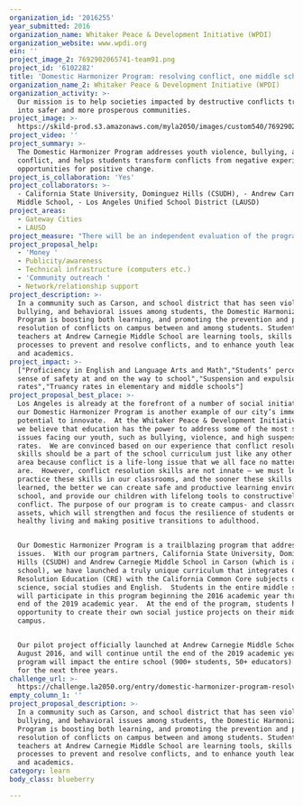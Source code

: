 ```yaml
---
organization_id: '2016255'
year_submitted: 2016
organization_name: Whitaker Peace & Development Initiative (WPDI)
organization_website: www.wpdi.org
ein: ''
project_image_2: 7692902065741-team91.png
project_id: '6102282'
title: 'Domestic Harmonizer Program: resolving conflict, one middle school at a time'
organization_name_2: Whitaker Peace & Development Initiative (WPDI)
organization_activity: >-
  Our mission is to help societies impacted by destructive conflicts transform
  into safer and more prosperous communities.
project_image: >-
  https://skild-prod.s3.amazonaws.com/myla2050/images/custom540/7692902065741-team91.png
project_video: ''
project_summary: >-
  The Domestic Harmonizer Program addresses youth violence, bullying, and
  conflict, and helps students transform conflicts from negative experiences to
  opportunities for positive change.
project_is_collaboration: 'Yes'
project_collaborators: >-
  - California State University, Dominguez Hills (CSUDH), - Andrew Carnegie
  Middle School, - Los Angeles Unified School District (LAUSD)
project_areas:
  - Gateway Cities
  - LAUSD
project_measure: "There will be an independent evaluation of the program using qualitative and quantitative measures.  \nThe primary data collection methods and procedures include:\n-\tSurveys (a pre-test administered at the beginning of the year followed by a post-test administered at the end of the year)\n-\tInterview administered questionnaires\n-\tOpen-ended interviews\n-\tFocus group discussions\n-\tClassroom observations\n\nSecondary data collection methods and procedures include:\n-\tAnalysis of data collected from documents, reports, and records made available to CSUDH and WPDI such as attendance records, graduation rates, overall schools, administration data\n-\tCase studies conducted by teachers at the school of select youth.  Each teacher implementing the curriculum will select two students to specifically observe over the course of the year, noting any changes or important interactions that were spurred by the curriculum.  These case study notes will be short observational reports done at five times over the course of the year for each student.  The students’ names will not be provided and this will be anonymous data collection."
project_proposal_help:
  - 'Money '
  - Publicity/awareness
  - Technical infrastructure (computers etc.)
  - 'Community outreach '
  - Network/relationship support
project_description: >-
  In a community such as Carson, and school district that has seen violence,
  bullying, and behavioral issues among students, the Domestic Harmonizer
  Program is boosting both learning, and promoting the prevention and peaceful
  resolution of conflicts on campus between and among students. Students and
  teachers at Andrew Carnegie Middle School are learning tools, skills and
  processes to prevent and resolve conflicts, and to enhance youth leadership
  and academics.
project_impact: >-
  ["Proficiency in English and Language Arts and Math","Students’ perceived
  sense of safety at and on the way to school","Suspension and expulsion
  rates","Truancy rates in elementary and middle schools"]
project_proposal_best_place: >-
  Los Angeles is already at the forefront of a number of social initiatives, and
  our Domestic Harmonizer Program is another example of our city’s immense
  potential to innovate.  At the Whitaker Peace & Development Initiative (WPDI),
  we believe that education has the power to address some of the most salient
  issues facing our youth, such as bullying, violence, and high suspension
  rates.  We are convinced based on our experience that conflict resolution
  skills should be a part of the school curriculum just like any other subject
  area because conflict is a life-long issue that we all face no matter who we
  are.  However, conflict resolution skills are not innate – we must learn and
  practice these skills in our classrooms, and the sooner these skills are
  learned, the better we can create safe and productive learning environments in
  school, and provide our children with lifelong tools to constructively address
  conflict. The purpose of our program is to create campus- and classroom-based
  assets, which will strengthen and focus the resilience of students onto
  healthy living and making positive transitions to adulthood.  


  Our Domestic Harmonizer Program is a trailblazing program that addresses these
  issues.  With our program partners, California State University, Dominguez
  Hills (CSUDH) and Andrew Carnegie Middle School in Carson (which is a LAUSD
  school), we have launched a truly unique curriculum that integrates Conflict
  Resolution Education (CRE) with the California Common Core subjects of math,
  science, social studies and English.  Students in the entire middle school
  will participate in this program beginning the 2016 academic year through the
  end of the 2019 academic year.  At the end of the program, students have an
  opportunity to create their own social justice projects on their middle school
  campus.


  Our pilot project officially launched at Andrew Carnegie Middle School in
  August 2016, and will continue until the end of the 2019 academic year. The
  program will impact the entire school (900+ students, 50+ educators) each year
  for the next three years.
challenge_url: >-
  https://challenge.la2050.org/entry/domestic-harmonizer-program-resolving-conflict-one-middle-school-at-a-time
empty_column_1: ''
project_proposal_description: >-
  In a community such as Carson, and school district that has seen violence,
  bullying, and behavioral issues among students, the Domestic Harmonizer
  Program is boosting both learning, and promoting the prevention and peaceful
  resolution of conflicts on campus between and among students. Students and
  teachers at Andrew Carnegie Middle School are learning tools, skills and
  processes to prevent and resolve conflicts, and to enhance youth leadership
  and academics.
category: learn
body_class: blueberry

---
```

